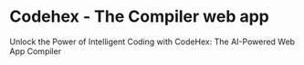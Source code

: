 # Codehex - The Compiler web app

Unlock the Power of Intelligent Coding with CodeHex: The AI-Powered Web App Compiler
